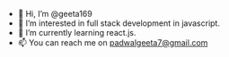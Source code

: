 - 👋 Hi, I’m @geeta169
- 👀 I’m interested in full stack development in javascript.
- 🌱 I’m currently learning react.js.
- 📫 You can reach me on padwalgeeta7@gmail.com

<!---
geeta169/geeta169 is a ✨ special ✨ repository because its `README.md` (this file) appears on your GitHub profile.
You can click the Preview link to take a look at your changes.
--->
